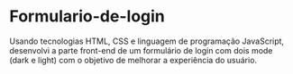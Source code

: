 # Formulario-de-login

Usando tecnologias HTML, CSS e linguagem de programação JavaScript, desenvolvi a parte front-end de um formulário de login com dois mode (dark e light) com o objetivo de melhorar a experiência do usuário. 
